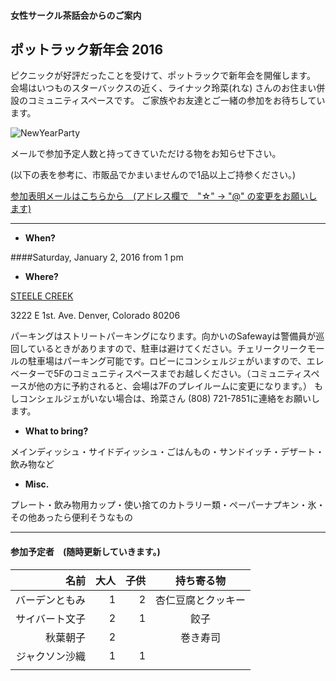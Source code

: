 #### 女性サークル茶話会からのご案内
## ポットラック新年会 2016

ピクニックが好評だったことを受けて、ポットラックで新年会を開催します。
会場はいつものスターバックスの近く、ライナック玲菜(れな) さんのお住まい併設のコミュニティスペースです。
ご家族やお友達とご一緒の参加をお待ちしています。

![NewYearParty](http://2.bp.blogspot.com/-vQZWo4zmoIA/UL7tzmF7ErI/AAAAAAAAHto/6W3PYFZkB2o/s1600/shinnenkai_title.png)
 
メールで参加予定人数と持ってきていただける物をお知らせ下さい。

(以下の表を参考に、市販品でかまいませんので1品以上ご持参ください。)

<a href="mailto:tomoko.kd☆gmail.com?subject=New Year Party">参加表明メールはこちらから　(アドレス欄で　"☆" -> "@" の変更をお願いします)</a>

---

* __When?__ 

####Saturday, January 2, 2016 from 1 pm


* __Where?__ 

[STEELE CREEK](https://www.google.com/maps/place/3222+E+1st+Ave/@39.7177797,-104.9516643,17z/data=!4m3!3m2!1s0x876c7e9a1e7e56df:0x21aca4b62f513fa9!4b1 "Where?")

3222 E 1st. Ave. Denver, Colorado 80206

パーキングはストリートパーキングになります。向かいのSafewayは警備員が巡回しているときがありますので、駐車は避けてください。チェリークリークモールの駐車場はパーキング可能です。ロビーにコンシェルジェがいますので、エレベーターで5Fのコミュニティスペースまでお越しください。（コミュニティスペースが他の方に予約されると、会場は7Fのプレイルームに変更になります。）
もしコンシェルジェがいない場合は、玲菜さん (808) 721-7851に連絡をお願いします。

* __What to bring?__

メインディッシュ・サイドディッシュ・ごはんもの・サンドイッチ・デザート・飲み物など

* __Misc.__

プレート・飲み物用カップ・使い捨てのカトラリー類・ペーパーナプキン・氷・その他あったら便利そうなもの

***
#### 参加予定者　(随時更新していきます。)
| 名前　|大人|子供| 持ち寄る物|
|--------:|---:|---:|:---------:|
| バーデンともみ| 1| 2| 杏仁豆腐とクッキー|
| サイバート文子| 2| 1| 餃子|
| 秋葉朝子| 2| | 巻き寿司|
| ジャクソン沙織| 1| 1| |
| | | | |
